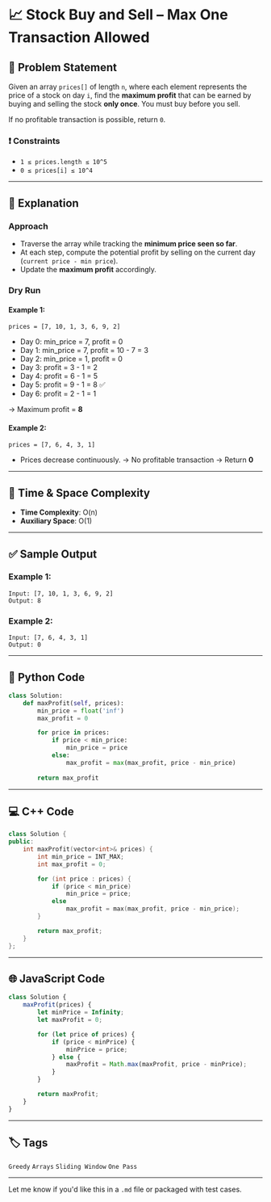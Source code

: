 # 📈 Stock Buy and Sell – Max One Transaction Allowed

## 🧩 Problem Statement

Given an array `prices[]` of length `n`, where each element represents the price of a stock on day `i`, find the **maximum profit** that can be earned by buying and selling the stock **only once**. You must buy before you sell.

If no profitable transaction is possible, return `0`.

### ❗ Constraints

* `1 ≤ prices.length ≤ 10^5`
* `0 ≤ prices[i] ≤ 10^4`

---

## 🧠 Explanation

### Approach

* Traverse the array while tracking the **minimum price seen so far**.
* At each step, compute the potential profit by selling on the current day (`current price - min price`).
* Update the **maximum profit** accordingly.

### Dry Run

#### Example 1:

```
prices = [7, 10, 1, 3, 6, 9, 2]
```

* Day 0: min\_price = 7, profit = 0
* Day 1: min\_price = 7, profit = 10 - 7 = 3
* Day 2: min\_price = 1, profit = 0
* Day 3: profit = 3 - 1 = 2
* Day 4: profit = 6 - 1 = 5
* Day 5: profit = 9 - 1 = 8 ✅
* Day 6: profit = 2 - 1 = 1

→ Maximum profit = **8**

#### Example 2:

```
prices = [7, 6, 4, 3, 1]
```

* Prices decrease continuously.
  → No profitable transaction → Return **0**

---

## 🧮 Time & Space Complexity

* **Time Complexity**: O(n)
* **Auxiliary Space**: O(1)

---

## ✅ Sample Output

### Example 1:

```
Input: [7, 10, 1, 3, 6, 9, 2]
Output: 8
```

### Example 2:

```
Input: [7, 6, 4, 3, 1]
Output: 0
```

---

## 🐍 Python Code

```python
class Solution:
    def maxProfit(self, prices):
        min_price = float('inf')
        max_profit = 0

        for price in prices:
            if price < min_price:
                min_price = price
            else:
                max_profit = max(max_profit, price - min_price)
        
        return max_profit
```

---

## 💻 C++ Code

```cpp
class Solution {
public:
    int maxProfit(vector<int>& prices) {
        int min_price = INT_MAX;
        int max_profit = 0;

        for (int price : prices) {
            if (price < min_price)
                min_price = price;
            else
                max_profit = max(max_profit, price - min_price);
        }

        return max_profit;
    }
};
```

---

## 🌐 JavaScript Code

```javascript
class Solution {
    maxProfit(prices) {
        let minPrice = Infinity;
        let maxProfit = 0;

        for (let price of prices) {
            if (price < minPrice) {
                minPrice = price;
            } else {
                maxProfit = Math.max(maxProfit, price - minPrice);
            }
        }

        return maxProfit;
    }
}
```

---

## 🏷️ Tags

`Greedy` `Arrays` `Sliding Window` `One Pass`

---

Let me know if you'd like this in a `.md` file or packaged with test cases.
